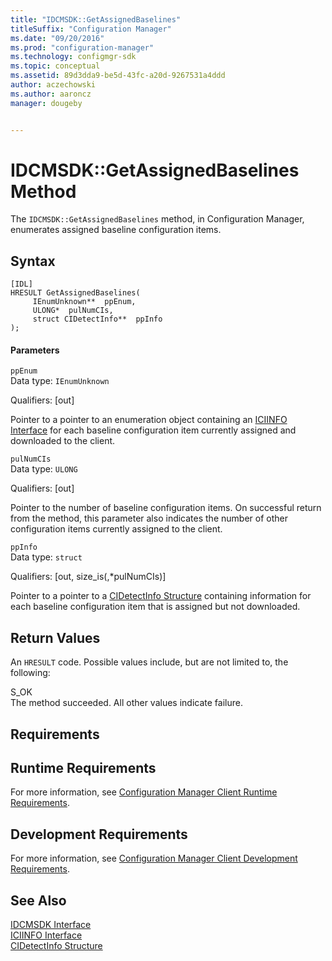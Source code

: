 ```yaml
---
title: "IDCMSDK::GetAssignedBaselines"
titleSuffix: "Configuration Manager"
ms.date: "09/20/2016"
ms.prod: "configuration-manager"
ms.technology: configmgr-sdk
ms.topic: conceptual
ms.assetid: 89d3dda9-be5d-43fc-a20d-9267531a4ddd
author: aczechowski
ms.author: aaroncz
manager: dougeby


---
```

# IDCMSDK::GetAssignedBaselines Method
The `IDCMSDK::GetAssignedBaselines` method, in Configuration Manager, enumerates assigned baseline configuration items.  

## Syntax  

```  
[IDL]  
HRESULT GetAssignedBaselines(  
     IEnumUnknown**  ppEnum,  
     ULONG*  pulNumCIs,  
     struct CIDetectInfo**  ppInfo  
);  
```  

#### Parameters  
 `ppEnum`  
 Data type: `IEnumUnknown`  

 Qualifiers: [out]  

 Pointer to a pointer to an enumeration object containing an [ICIINFO Interface](../../../../../develop/reference/core/clients/client-classes/iciinfo-interface.md) for each baseline configuration item currently assigned and downloaded to the client.  

 `pulNumCIs`  
 Data type: `ULONG`  

 Qualifiers: [out]  

 Pointer to the number of baseline configuration items. On successful return from the method, this parameter also indicates the number of other configuration items currently assigned to the client.  

 `ppInfo`  
 Data type: `struct`  

 Qualifiers: [out, size_is(,*pulNumCIs)]  

 Pointer to a pointer to a [CIDetectInfo Structure](../../../../../develop/reference/core/clients/client-classes/cidetectinfo-structure.md) containing information for each baseline configuration item that is assigned but not downloaded.  

## Return Values  
 An `HRESULT` code. Possible values include, but are not limited to, the following:  

 S_OK  
 The method succeeded. All other values indicate failure.  

## Requirements  

## Runtime Requirements  
 For more information, see [Configuration Manager Client Runtime Requirements](../../../../../develop/core/reqs/client-runtime-requirements.md).  

## Development Requirements  
 For more information, see [Configuration Manager Client Development Requirements](../../../../../develop/core/reqs/client-development-requirements.md).  

## See Also  
 [IDCMSDK Interface](../../../../../develop/reference/core/clients/client-classes/idcmsdk-interface.md)   
 [ICIINFO Interface](../../../../../develop/reference/core/clients/client-classes/iciinfo-interface.md)   
 [CIDetectInfo Structure](../../../../../develop/reference/core/clients/client-classes/cidetectinfo-structure.md)
